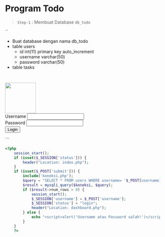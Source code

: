 # Program Todo


> `Step-1` : Membuat Database `db_todo`

``
- Buat database dengan nama db_todo
- table users
  - id int(11) primary key auto_increment
  - username varchar(50)
  - password varchar(50)
- table tasks
```


```
<div class="container min-vh-100 d-flex align-items-center justify-content-center">
        <form action="login.php" method="post" class="border rounded p-4">
            <div class="d-flex justify-content-center">
                <img src="img/logo.png" width="100px">
            </div>
            <div class="mb-3">
                <label for="username" class="form-label">Username</label>
                <input type="text" class="form-control" id="username" name="username" required>
            </div>
            <div class="mb-3">
                <label for="password" class="form-label">Password</label>
                <input type="password" class="form-control" id="password" name="password" required>
            </div>
            <button type="submit" name="submit" class="btn btn-primary">Login</button>
        </form>
    </div>
```


```php
<?php
    session_start();
    if (isset($_SESSION['status'])) {
        header("Location: index.php");
    }
    if (isset($_POST['submit'])) {
        include('koneksi.php');
        $query = "SELECT * FROM users WHERE username= '$_POST[username]' AND password= '$_POST[password]'";
        $result = mysqli_query($koneksi, $query);
        if ($result->num_rows > 0) {
            session_start();
            $_SESSION['username'] = $_POST['username'];
            $_SESSION['status'] = "login";
            header("Location: dashboard.php");
        } else {
            echo "<script>alert('Username atau Password salah!')</script>";
        }
    }
    ?>
```
